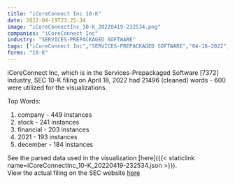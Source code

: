 ```yaml
---
title: "iCoreConnect Inc 10-K"
date: 2022-04-19T23:25:34
image: "iCoreConnectInc_10-K_20220419-232534.png"
companies: "iCoreConnect Inc"
industry: "SERVICES-PREPACKAGED SOFTWARE"
tags: ["iCoreConnect Inc","SERVICES-PREPACKAGED SOFTWARE","04-18-2022","10-K"]
forms: "10-K"
---
```

iCoreConnect Inc, which is in the Services-Prepackaged Software [7372] industry, SEC 10-K filing on April 18, 2022 had 21496 (cleaned) words - 600 were utilized for the visualizations.

Top Words:
1. company - 449 instances
2. stock - 241 instances
3. financial - 203 instances
4. 2021 - 193 instances
5. december - 184 instances


See the parsed data used in the visualization [here]({{< staticlink name=iCoreConnectInc_10-K_20220419-232534.json >}}).  
View the actual filing on the SEC website [here](https://www.sec.gov/Archives/edgar/data/1408057/0001477932-22-002455.txt)
